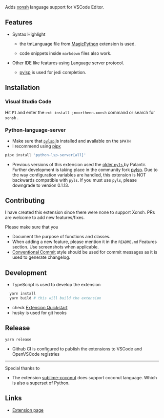 Adds [xonsh](https://xon.sh/) language support for VSCode Editor.

## Features

* Syntax Highlight

  + the tmLanguage file from [MagicPython](https://github.com/MagicStack/MagicPython/blob/master/grammars/src/MagicPython.syntax.yaml) extension is used.

  + code snippets inside `markdown` files also work.

* Other IDE like features using Language server protocol.
  + [pylsp](https://github.com/python-lsp/python-lsp-server) is used for jedi completion.

## Installation

### Visual Studio Code

Hit `F1` and enter the `ext install jnoortheen.xonsh` command or search for `xonsh` .

### Python-language-server

* Make sure that [ `pylsp` ](https://github.com/python-lsp/python-lsp-server) is installed and available on the `$PATH`
* I recommend using [pipx](https://github.com/pipxproject/pipx/)

```sh
pipx install 'python-lsp-server[all]'
```

* Previous versions of this extension used the [ older `pyls` ](https://github.com/palantir/python-language-server/) by Palantir. Further development is taking place in the community fork [pylsp](https://github.com/python-lsp/python-lsp-server). Due to the way configuration variables are handled, this extension is NOT backwards compatible with `pyls`. If you must use `pyls`, please downgrade to version 0.1.13.

## Contributing

I have created this extension since there were none to support Xonsh. PRs are welcome to add new features/fixes.

Please make sure that you
* Document the purpose of functions and classes.
* When adding a new feature, please mention it in the `README.md` Features section. Use screenshots when applicable.
* [Conventional Commit](https://www.conventionalcommits.org/en/v1.0.0/) style should be used for commit messages as it is used to generate changelog.

## Development

* TypeScript is used to develop the extension

```sh
  yarn install
  yarn build # this will build the extension
```

* check [Extension Quickstart](./vsc-extension-quickstart.md)
* husky is used for git hooks

## Release

```sh
yarn release
```

* Github CI is configured to publish the extensions to VSCode and OpenVSCode registries

---
Special thanks to
 * The extension [sublime-coconut](https://github.com/evhub/sublime-coconut) does support coconut language. Which is also a superset of Python.

## Links

* [Extension page](https://marketplace.visualstudio.com/items?itemName=jnoortheen.xonsh)
